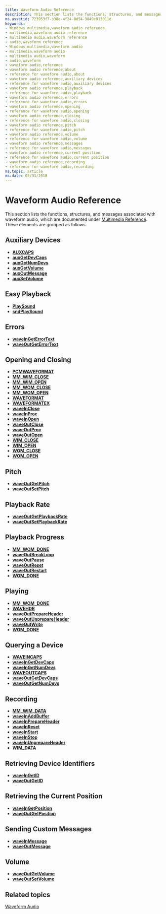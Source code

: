 ```yaml
---
title: Waveform Audio Reference
description: This section lists the functions, structures, and messages associated with waveform audio, which are documented under Multimedia Reference. These elements are grouped as follows.
ms.assetid: 723953f7-b38e-4f24-8d54-9849e013011d
keywords:
- Windows multimedia,waveform audio reference
- multimedia,waveform audio reference
- multimedia audio,waveform reference
- audio,waveform reference
- Windows multimedia,waveform audio
- multimedia,waveform audio
- multimedia audio,waveform
- audio,waveform
- waveform audio,reference
- waveform audio reference,about
- reference for wavefore audio,about
- waveform audio reference,auxiliary devices
- reference for wavefore audio,auxiliary devices
- waveform audio reference,playback
- reference for wavefore audio,playback
- waveform audio reference,errors
- reference for wavefore audio,errors
- waveform audio reference,opening
- reference for wavefore audio,opening
- waveform audio reference,closing
- reference for wavefore audio,closing
- waveform audio reference,pitch
- reference for wavefore audio,pitch
- waveform audio reference,volume
- reference for wavefore audio,volume
- waveform audio reference,messages
- reference for wavefore audio,messages
- waveform audio reference,current position
- reference for wavefore audio,current position
- waveform audio reference,recording
- reference for wavefore audio,recording
ms.topic: article
ms.date: 05/31/2018
---
```


# Waveform Audio Reference

This section lists the functions, structures, and messages associated with waveform audio, which are documented under [Multimedia Reference](multimedia-reference.md). These elements are grouped as follows.

## Auxiliary Devices

-   [**AUXCAPS**](https://msdn.microsoft.com/en-us/library/Dd756711(v=VS.85).aspx)
-   [**auxGetDevCaps**](https://msdn.microsoft.com/en-us/library/Dd756712(v=VS.85).aspx)
-   [**auxGetNumDevs**](https://msdn.microsoft.com/en-us/library/Dd756713(v=VS.85).aspx)
-   [**auxGetVolume**](https://msdn.microsoft.com/en-us/library/Dd756714(v=VS.85).aspx)
-   [**auxOutMessage**](https://msdn.microsoft.com/en-us/library/Dd756716(v=VS.85).aspx)
-   [**auxSetVolume**](https://msdn.microsoft.com/en-us/library/Dd756717(v=VS.85).aspx)

## Easy Playback

-   [**PlaySound**](https://msdn.microsoft.com/en-us/library/Dd743680(v=VS.85).aspx)
-   [**sndPlaySound**](https://msdn.microsoft.com/en-us/library/Dd798676(v=VS.85).aspx)

## Errors

-   [**waveInGetErrorText**](https://msdn.microsoft.com/en-us/library/Dd743842(v=VS.85).aspx)
-   [**waveOutGetErrorText**](https://msdn.microsoft.com/en-us/library/Dd743858(v=VS.85).aspx)

## Opening and Closing

-   [**PCMWAVEFORMAT**](https://msdn.microsoft.com/en-us/library/Dd743663(v=VS.85).aspx)
-   [**MM\_WIM\_CLOSE**](mm-wim-close.md)
-   [**MM\_WIM\_OPEN**](mm-wim-open.md)
-   [**MM\_WOM\_CLOSE**](mm-wom-close.md)
-   [**MM\_WOM\_OPEN**](mm-wom-open.md)
-   [**WAVEFORMAT**](/windows/desktop/api/mmeapi/ns-mmeapi-twaveformatex)
-   [**WAVEFORMATEX**](https://msdn.microsoft.com/en-us/library/Dd757713(v=VS.85).aspx)
-   [**waveInClose**](https://msdn.microsoft.com/en-us/library/Dd743840(v=VS.85).aspx)
-   [**waveInProc**](https://msdn.microsoft.com/en-us/library/Dd743849(v=VS.85).aspx)
-   [**waveInOpen**](https://msdn.microsoft.com/en-us/library/Dd743847(v=VS.85).aspx)
-   [**waveOutClose**](https://msdn.microsoft.com/en-us/library/Dd743856(v=VS.85).aspx)
-   [**waveOutProc**](https://msdn.microsoft.com/en-us/library/Dd743869(v=VS.85).aspx)
-   [**waveOutOpen**](https://msdn.microsoft.com/en-us/library/Dd743866(v=VS.85).aspx)
-   [**WIM\_CLOSE**](wim-close.md)
-   [**WIM\_OPEN**](wim-open.md)
-   [**WOM\_CLOSE**](wom-close.md)
-   [**WOM\_OPEN**](wom-open.md)

## Pitch

-   [**waveOutGetPitch**](https://msdn.microsoft.com/en-us/library/Dd743861(v=VS.85).aspx)
-   [**waveOutSetPitch**](https://msdn.microsoft.com/en-us/library/Dd743872(v=VS.85).aspx)

## Playback Rate

-   [**waveOutGetPlaybackRate**](https://msdn.microsoft.com/en-us/library/Dd743862(v=VS.85).aspx)
-   [**waveOutSetPlaybackRate**](https://msdn.microsoft.com/en-us/library/Dd743873(v=VS.85).aspx)

## Playback Progress

-   [**MM\_WOM\_DONE**](mm-wom-done.md)
-   [**waveOutBreakLoop**](https://msdn.microsoft.com/en-us/library/Dd743854(v=VS.85).aspx)
-   [**waveOutPause**](https://msdn.microsoft.com/en-us/library/Dd743867(v=VS.85).aspx)
-   [**waveOutReset**](https://msdn.microsoft.com/en-us/library/Dd743870(v=VS.85).aspx)
-   [**waveOutRestart**](https://msdn.microsoft.com/en-us/library/Dd743871(v=VS.85).aspx)
-   [**WOM\_DONE**](wom-done.md)

## Playing

-   [**MM\_WOM\_DONE**](mm-wom-done.md)
-   [**WAVEHDR**](https://msdn.microsoft.com/en-us/library/Dd743837(v=VS.85).aspx)
-   [**waveOutPrepareHeader**](https://msdn.microsoft.com/en-us/library/Dd743868(v=VS.85).aspx)
-   [**waveOutUnprepareHeader**](https://msdn.microsoft.com/en-us/library/Dd743875(v=VS.85).aspx)
-   [**waveOutWrite**](https://msdn.microsoft.com/en-us/library/Dd743876(v=VS.85).aspx)
-   [**WOM\_DONE**](wom-done.md)

## Querying a Device

-   [**WAVEINCAPS**](https://msdn.microsoft.com/en-us/library/Dd743839(v=VS.85).aspx)
-   [**waveInGetDevCaps**](https://msdn.microsoft.com/en-us/library/Dd743841(v=VS.85).aspx)
-   [**waveInGetNumDevs**](https://msdn.microsoft.com/en-us/library/Dd743844(v=VS.85).aspx)
-   [**WAVEOUTCAPS**](https://msdn.microsoft.com/en-us/library/Dd743855(v=VS.85).aspx)
-   [**waveOutGetDevCaps**](https://msdn.microsoft.com/en-us/library/Dd743857(v=VS.85).aspx)
-   [**waveOutGetNumDevs**](https://msdn.microsoft.com/en-us/library/Dd743860(v=VS.85).aspx)

## Recording

-   [**MM\_WIM\_DATA**](mm-wim-data.md)
-   [**waveInAddBuffer**](https://msdn.microsoft.com/en-us/library/Dd743838(v=VS.85).aspx)
-   [**waveInPrepareHeader**](https://msdn.microsoft.com/en-us/library/Dd743848(v=VS.85).aspx)
-   [**waveInReset**](https://msdn.microsoft.com/en-us/library/Dd743850(v=VS.85).aspx)
-   [**waveInStart**](https://msdn.microsoft.com/en-us/library/Dd743851(v=VS.85).aspx)
-   [**waveInStop**](https://msdn.microsoft.com/en-us/library/Dd743852(v=VS.85).aspx)
-   [**waveInUnprepareHeader**](https://msdn.microsoft.com/en-us/library/Dd743853(v=VS.85).aspx)
-   [**WIM\_DATA**](wim-data.md)

## Retrieving Device Identifiers

-   [**waveInGetID**](https://msdn.microsoft.com/en-us/library/Dd743843(v=VS.85).aspx)
-   [**waveOutGetID**](https://msdn.microsoft.com/en-us/library/Dd743859(v=VS.85).aspx)

## Retrieving the Current Position

-   [**waveInGetPosition**](https://msdn.microsoft.com/en-us/library/Dd743845(v=VS.85).aspx)
-   [**waveOutGetPosition**](https://msdn.microsoft.com/en-us/library/Dd743863(v=VS.85).aspx)

## Sending Custom Messages

-   [**waveInMessage**](https://msdn.microsoft.com/en-us/library/Dd743846(v=VS.85).aspx)
-   [**waveOutMessage**](https://msdn.microsoft.com/en-us/library/Dd743865(v=VS.85).aspx)

## Volume

-   [**waveOutGetVolume**](https://msdn.microsoft.com/en-us/library/Dd743864(v=VS.85).aspx)
-   [**waveOutSetVolume**](https://msdn.microsoft.com/en-us/library/Dd743874(v=VS.85).aspx)

## Related topics

<dl> <dt>

[Waveform Audio](waveform-audio.md)
</dt> </dl>

 

 




